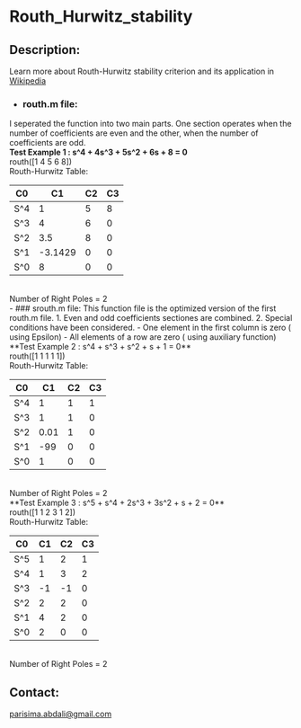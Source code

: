 # Routh_Hurwitz_stability
## Description:
Learn more about Routh-Hurwitz stability criterion and its application in [Wikipedia](https://en.wikipedia.org/wiki/Routh%E2%80%93Hurwitz_stability_criterion ) <br>
- ### routh.m file: <br>
I seperated the function into two main parts. One section operates when the number of coefficients are even and the other, when the number of coefficients are odd. <br>
**Test Example 1 : s^4 + 4s^3 + 5s^2 + 6s + 8 = 0** <br>
routh([1 4 5 6 8]) <br>
Routh-Hurwitz Table: <br>

|C0|C1|C2|C3|
|---|---|---|---|
S^4| 1 | 5 | 8 |
S^3| 4 | 6 | 0 |
S^2| 3.5 | 8 | 0 |
S^1| -3.1429 | 0 | 0 |
S^0| 8 | 0 | 0 |
 <br>
 Number of Right Poles = 2 <br>
- ### srouth.m file:
This function file is the optimized version of the first routh.m file. 
1. Even and odd coefficients sectiones are combined. 
2. Special conditions have been considered. 
 - One element in the first column is zero ( using Epsilon)
 - All elements of a row are zero ( using auxiliary function)
**Test Example 2 : s^4 + s^3 + s^2 + s + 1 = 0** <br>
routh([1 1 1 1 1]) <br>
Routh-Hurwitz Table: <br>

|C0|C1|C2|C3|
|---|---|---|---|
S^4| 1 | 1 | 1 |
S^3| 1 | 1 | 0 |
S^2| 0.01 | 1 | 0 |
S^1| -99 | 0 | 0 |
S^0| 1 | 0 | 0 |
 <br>
 Number of Right Poles = 2 <br>
 **Test Example 3 : s^5 + s^4 + 2s^3 + 3s^2 + s + 2 = 0** <br>
routh([1 1 2 3 1 2]) <br>
Routh-Hurwitz Table: <br>

|C0|C1|C2|C3|
|---|---|---|---|
S^5| 1 | 2 | 1 |
S^4| 1 | 3 | 2 |
S^3| -1 | -1 | 0 |
S^2| 2 | 2 | 0 |
S^1| 4 | 2 | 0 |
S^0| 2 | 0 | 0 |
 <br>
 Number of Right Poles = 2

## Contact:
parisima.abdali@gmail.com
